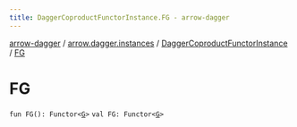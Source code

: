 ```yaml
---
title: DaggerCoproductFunctorInstance.FG - arrow-dagger
---
```


[arrow-dagger](../../index.html) / [arrow.dagger.instances](../index.html) / [DaggerCoproductFunctorInstance](index.html) / [FG](./-f-g.html)

# FG

`fun FG(): Functor<`[`G`](index.html#G)`>`
`val FG: Functor<`[`G`](index.html#G)`>`
